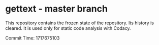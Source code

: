 # gettext - master branch

This repository contains the frozen state of the repository.
Its history is cleared. It is used only for static code
analysis with Codacy.

Commit Time: 1717675103